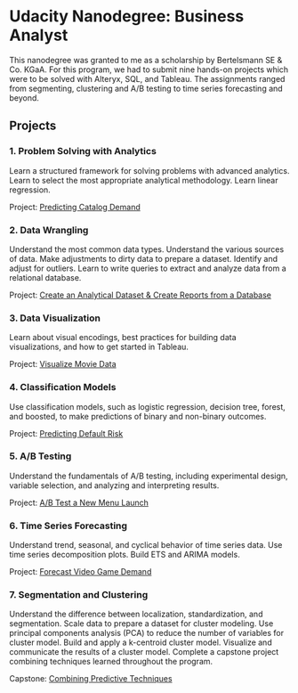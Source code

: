 # Udacity Nanodegree: Business Analyst

This nanodegree was granted to me as a scholarship by Bertelsmann SE & Co. KGaA. For this program, we had to submit nine hands-on projects which were to be solved with Alteryx, SQL, and Tableau. The assignments ranged from segmenting, clustering and A/B testing to time series forecasting and beyond.

## Projects

### 1. Problem Solving with Analytics
Learn a structured framework for solving problems with advanced analytics. Learn to select the most appropriate analytical methodology. Learn linear regression.

Project: [Predicting Catalog Demand](https://github.com/caloudz/nanodegrees/tree/master/business-analyst/p1-catalog-demand)

### 2. Data Wrangling
Understand the most common data types. Understand the various sources of data. Make adjustments to dirty data to prepare a dataset. Identify and adjust for outliers. Learn to write queries to extract and analyze data from a relational database.

Project: [Create an Analytical Dataset & Create Reports from a Database](https://github.com/caloudz/nanodegrees/tree/master/business-analyst/p2-analytics-dataset)

### 3. Data Visualization
Learn about visual encodings, best practices for building data visualizations, and how to get started in Tableau.

Project: [Visualize Movie Data](https://github.com/caloudz/nanodegrees/tree/master/business-analyst/p3-visualize-movie)

### 4. Classification Models
Use classification models, such as logistic regression, decision tree, forest, and boosted, to make predictions of binary and non-binary outcomes.

Project: [Predicting Default Risk](https://github.com/caloudz/nanodegrees/tree/master/business-analyst/p4-predict-default-risk)

### 5. A/B Testing
Understand the fundamentals of A/B testing, including experimental design, variable selection, and analyzing and interpreting results.

Project: [A/B Test a New Menu Launch](https://github.com/caloudz/nanodegrees/tree/master/business-analyst/p5-ab-test-new-menu-launch)

### 6. Time Series Forecasting
Understand trend, seasonal, and cyclical behavior of time series data. Use time series decomposition plots. Build ETS and ARIMA models.

Project: [Forecast Video Game Demand](https://github.com/caloudz/nanodegrees/tree/master/business-analyst/p6-forecast-game-sales)

### 7. Segmentation and Clustering
Understand the difference between localization, standardization, and segmentation. Scale data to prepare a dataset for cluster modeling. Use principal components analysis (PCA) to reduce the number of variables for cluster model. Build and apply a k-centroid cluster model. Visualize and communicate the results of a cluster model. Complete a capstone project combining techniques learned throughout the program.

Capstone: [Combining Predictive Techniques](https://github.com/caloudz/nanodegrees/tree/master/business-analyst/p7-combine-predictive-techniques)
